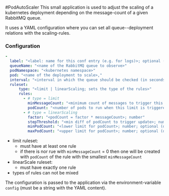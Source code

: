 #PodAutoScaler
This small application is used to adjust the scaling of a kubernetes deployment
depending on the message-count of a given RabbitMQ queue.

It uses a YAML configuration where you can set all queue--deployment relations
with the scaling-rules.

### Configuration

````yaml
-
  label: "<label: name for this conf entry (e.g. for logs)>; optional (default is '_unnamed_')"
  queueName: "<name of the RabbitMQ queue to observe>"
  podNamespace: "<kubernetes namespace>"
  pod: "<name of the deployment to scale>,"
  interval: "<interval in which the queue should be checked (in seconds); number>"
  ruleset:
      type: "<limit | linearScaling; sets the type of the rules>"
      rules:
        - # type = limit
          minMessageCount: "<minimum count of messages to trigger this limit>; number"
          podCount: "<number of pods to run when this limit is triggered>; number"
        - # type = linearScaling
          factor: "<podCount = factor * messageCount>; number"
          stepThreshold: "<min diff of podCount to trigger update>; number; optional (default is 1)"
          minPodCount: "<lower limit for podCount>; number; optional (default: 1)"
          maxPodCount: "<upper limit for podCount>; number; optional (default: 9999)"
````

- limit ruleset:
  - must have at least one rule
  - if there is nor rue with `minMessageCount` = 0 then one will be created with `podCount` of the rule with the smallest `minMessageCount`
- linearScale ruleset:
  - must have exactly one rule
- types of rules can not be mixed

The configuration is passed to the application via the environment-variable `config` (must be a string with the YAML content).
